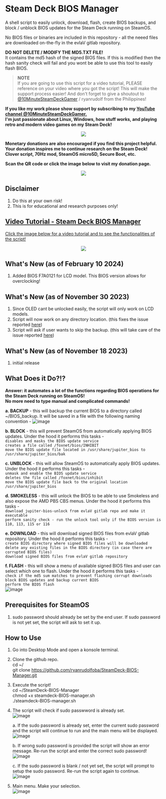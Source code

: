 # Steam Deck BIOS Manager

A shell script to easily unlock, download, flash, create BIOS backups, and block / unblock BIOS updates for the Steam Deck running on SteamOS.

No BIOS files or binaries are included in this repository - all the neeed files are downloaded on-the-fly in the evlaV gitlab repository.

**DO NOT DELETE / MODIFY THE MD5.TXT FILE!** \
It contains the md5 hash of the signed BIOS files. If this is modified then the hash sanity check will fail and you wont be able to use this tool to easily flash BIOS.

> **NOTE**\
> If you are going to use this script for a video tutorial, PLEASE reference on your video where you got the script! This will make the support process easier!
> And don't forget to give a shoutout to [@10MinuteSteamDeckGamer](https://www.youtube.com/@10MinuteSteamDeckGamer/) / ryanrudolf from the Philippines!
>

<b> If you like my work please show support by subscribing to my [YouTube channel @10MinuteSteamDeckGamer.](https://www.youtube.com/@10MinuteSteamDeckGamer/) </b> <br>
<b> I'm just passionate about Linux, Windows, how stuff works, and playing retro and modern video games on my Steam Deck! </b>
<p align="center">
<a href="https://www.youtube.com/@10MinuteSteamDeckGamer/"> <img src="https://github.com/ryanrudolfoba/SteamDeck-BIOS-Manager/blob/main/10minute.png"/> </a>
</p>

<b>Monetary donations are also encouraged if you find this project helpful. Your donation inspires me to continue research on the Steam Deck! Clover script, 70Hz mod, SteamOS microSD, Secure Boot, etc.</b>

<b>Scan the QR code or click the image below to visit my donation page.</b>

<p align="center">
<a href="https://www.paypal.com/donate/?business=VSMP49KYGADT4&no_recurring=0&item_name=Your+donation+inspires+me+to+continue+research+on+the+Steam+Deck%21%0AClover+script%2C+70Hz+mod%2C+SteamOS+microSD%2C+Secure+Boot%2C+etc.%0A%0A&currency_code=CAD"> <img src="https://github.com/ryanrudolfoba/SteamDeck-BIOS-Manager/blob/main/QRCode.png"/> </a>
</p>

## Disclaimer
1. Do this at your own risk!
2. This is for educational and research purposes only!

## [Video Tutorial - Steam Deck BIOS Manager](https://youtu.be/hp5ue4m2Xus?si=7cKOB43jIsiEjp2c)
[Click the image below for a video tutorial and to see the functionalities of the script!](https://youtu.be/hp5ue4m2Xus?si=7cKOB43jIsiEjp2c)
</b>
<p align="center">
<a href="https://youtu.be/hp5ue4m2Xus?si=7cKOB43jIsiEjp2c"> <img src="https://github.com/ryanrudolfoba/SteamDeck-BIOS-Manager/blob/main/banner.png"/> </a>
</p>

## What's New (as of February 10 2024)
1. Added BIOS F7A0121 for LCD model. This BIOS version allows for overclocking!

## What's New (as of November 30 2023)
1. Since OLED cant be unlocked easily, the script will only work on LCD models.
2. Script will now work on any directory location. (this fixes the issue reported [here](https://github.com/ryanrudolfoba/SteamDeck-BIOS-Manager/issues/4))
3. Script will ask if user wants to skip the backup. (this will take care of the issue reported [here](https://github.com/ryanrudolfoba/SteamDeck-BIOS-Manager/issues/1))



## What's New (as of November 18 2023)
1. initial release

## What Does it Do?!?
**Answer: it automates a lot of the functions regarding BIOS operations for the Steam Deck running on SteamOS! \
No more need to type manual and complicated commands!**

**a. BACKUP** - this will backup the current BIOS to a directory called ~/BIOS_backup. It will be saved in a file with the following naming convention - 
![image](https://github.com/ryanrudolfoba/SteamDeck-BIOS-Manager/assets/98122529/bc7d465c-f87b-4b97-b410-77d4afc2703f)

**b. BLOCK** - this will prevent SteamOS from automatically applying BIOS updates. Under the hood it performs this tasks - \
   `disables and masks the BIOS update service` \
   `creates a file called /foxnet/bios/INHIBIT` \
   `move the BIOS update file located in /usr/share/jupiter_bios to /usr/share/jupiter_bios/bak`

**c. UNBLOCK** - this will allow SteamOS to automatically apply BIOS updates. Under the hood it performs this tasks - \
   `unmask and enable the BIOS update service` \
   `deletes the file called /foxnet/bios/inhibit` \
   `move the BIOS update file back to the original location /usr/share/jupiter_bios`

**d. SMOKELESS** - this will unlock the BIOS to be able to use Smokeless and also expose the AMD PBS CBS menus. Under the hood it performs this tasks - \
   `download jupiter-bios-unlock from evlaV gitlab repo and make it executable` \
   `perform sanity check - run the unlock tool only if the BIOS version is 110, 113, 115 or 116`

**e. DOWNLOAD** - this will download signed BIOS files from evlaV gitlab repository. Under the hood it performs this tasks - \
   `create BIOS directory where signed BIOS files will be downloaded` \
   `delete any existing files in the BIOS directory (in case there are corrupted BIOS files)` \
   `download signed BIOS files from evlaV gitlab repository`

**f. FLASH** - this will show a menu of available signed BIOS files and user can select which one to flash. Under the hood it performs this tasks - \
   `check if the md5 sum matches to prevent flashing corrupt downloads` \
   `block BIOS updates and backup current BIOS` \
   `perform the BIOS flash` \
![image](https://github.com/ryanrudolfoba/SteamDeck-BIOS-Manager/assets/98122529/d6ad02e3-c6c6-4a11-a113-e4c0ada614b6)


## Prerequisites for SteamOS
1. sudo password should already be set by the end user. If sudo password is not yet set, the script will ask to set it up.

## How to Use
1. Go into Desktop Mode and open a konsole terminal.
2. Clone the github repo. \
   cd ~/ \
   git clone https://github.com/ryanrudolfoba/SteamDeck-BIOS-Manager.git
3. Execute the script! \
   cd ~/SteamDeck-BIOS-Manager \
   chmod +x steamdeck-BIOS-manager.sh \
   ./steamdeck-BIOS-manager.sh
   
4. The script will check if sudo passwword is already set.\
![image](https://github.com/ryanrudolfoba/SteamDeck-BIOS-Manager/assets/98122529/15a9d968-2602-43a5-8e7f-54628db00171)

   a. If the sudo password is already set, enter the current sudo password and the script will continue to run and the main menu will be displayed. \
   ![image](https://github.com/ryanrudolfoba/SteamDeck-BIOS-Manager/assets/98122529/83f8f0e7-b1f6-43fb-b577-86ebdc434683)

   b. If wrong sudo password is provided the script will show an error message. Re-run the script and enter the correct sudo password!\
   ![image](https://github.com/ryanrudolfoba/SteamDeck-BIOS-Manager/assets/98122529/8a56e14c-3432-4e94-85fc-7a7e39a3e6d6)
      
   c. If the sudo password is blank / not yet set, the script will prompt to setup the sudo password. Re-run the script again to continue.\
   ![image](https://github.com/ryanrudolfoba/SteamDeck-BIOS-Manager/assets/98122529/8db149de-07f3-40ba-9a96-96bc77da7543)

5. Main menu. Make your selection.\
![image](https://github.com/ryanrudolfoba/SteamDeck-BIOS-Manager/assets/98122529/ca654997-a816-4fa5-867a-631c28d343f2)


